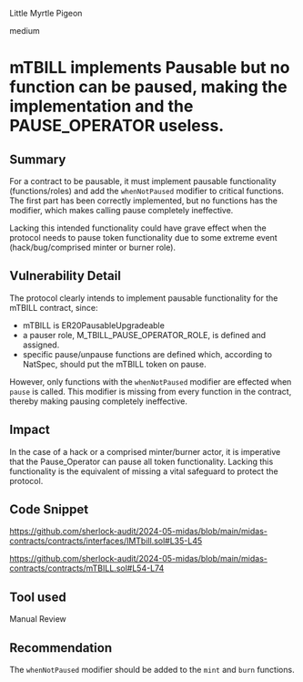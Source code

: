 Little Myrtle Pigeon

medium

# mTBILL implements Pausable but no function can be paused, making the implementation and the PAUSE_OPERATOR useless.

## Summary

For a contract to be pausable, it must implement pausable functionality (functions/roles) and add the  `whenNotPaused` modifier to critical functions. The first part has been correctly implemented, but no functions has the modifier, which makes calling pause completely ineffective. 

Lacking this intended functionality could have grave effect when the protocol needs to pause token functionality due to some extreme event (hack/bug/comprised minter or burner role). 

## Vulnerability Detail

The protocol clearly intends to implement pausable functionality for the mTBILL contract, since:

- mTBILL is ER20PausableUpgradeable
- a pauser role, M_TBILL_PAUSE_OPERATOR_ROLE, is defined and assigned.
- specific pause/unpause functions are defined which, according to NatSpec, should put the mTBILL token on pause. 

However, only functions with the  `whenNotPaused` modifier are effected when  `pause` is called. This modifier is missing from every function in the contract, thereby making pausing completely ineffective.   

## Impact

In the case of a hack or a comprised minter/burner actor, it is imperative that the Pause_Operator can pause all token functionality. Lacking this functionality is the equivalent of missing a vital safeguard to protect the protocol. 



## Code Snippet

https://github.com/sherlock-audit/2024-05-midas/blob/main/midas-contracts/contracts/interfaces/IMTbill.sol#L35-L45

https://github.com/sherlock-audit/2024-05-midas/blob/main/midas-contracts/contracts/mTBILL.sol#L54-L74
## Tool used

Manual Review

## Recommendation

The  `whenNotPaused` modifier should be added to the `mint` and `burn` functions. 